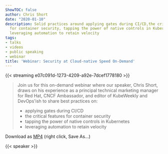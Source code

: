 ```yaml
---
ShowTOC: false
author: Chris Short
date: "2020-01-10"
description: Solid practices around applying gates during CI/CD,the critical features
  for container security, tapping the power of native controls in Kubernetes, and
  leveraging automation to retain velocity
tags:
- talks
- videos
- public speaking
- webinar
title: 'Webinar: Security at Cloud-native Speed On-Demand'
---
```


{{< streaming e07c091d-1273-4209-a92e-7dcef1778180 >}}


> Join us for this on-demand webinar where our speaker, Chris Short, draws on his experience as a principal technical marketing manager for Red Hat, CNCF Ambassador, and editor of KubeWeekly and DevOps'ish to share best practices on:
>
> * applying gates during CI/CD
> * the critical features for container security
> * tapping the power of native controls in Kubernetes
> * leveraging automation to retain velocity

Download as [MP4](https://shortcdn.com/chrisshort/Security-at-Cloud-native-Speed.mp4) (right click, Save As...)

{{< speaker >}}
